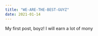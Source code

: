 ```yaml
---
title: "WE-ARE-THE-BEST-GUYZ"
date: 2021-01-14
---
```

My first post, boyz!
I will earn a lot of mony
